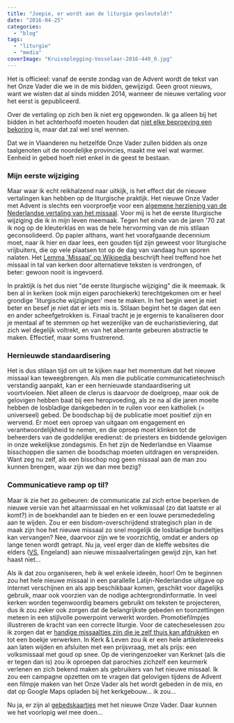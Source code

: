 ```yaml
---
title: "Joepie, er wordt aan de liturgie gesleuteld!"
date: "2016-04-25"
categories: 
  - "blog"
tags: 
  - "liturgie"
  - "media"
coverImage: "Kruisoplegging-Vosselaar-2016-440_0.jpg"
---
```


Het is officieel: vanaf de eerste zondag van de Advent wordt de tekst van het Onze Vader die we in de mis bidden, gewijzigd. Geen groot nieuws, want we wisten dat al sinds midden 2014, wanneer de nieuwe vertaling voor het eerst is gepubliceerd.

Over de vertaling op zich ben ik niet erg opgewonden. Ik ga alleen bij het bidden in het achterhoofd moeten houden dat [niet elke beproeving een bekoring](http://www.mennenpr.nl/breng_ons_niet_in_beproeving.html) is, maar dat zal wel snel wennen.

Dat we in Vlaanderen nu hetzelfde Onze Vader zullen bidden als onze taalgenoten uit de noordelijke provincies, maakt me wel wat warmer. Eenheid in gebed hoeft niet enkel in de geest te bestaan.

### Mijn eerste wijziging

Maar waar ik echt reikhalzend naar uitkijk, is het effect dat de nieuwe vertalingen kan hebben op de liturgische praktijk. Het nieuwe Onze Vader met Advent is slechts een voorproefje voor een [algemene herziening van de Nederlandse vertaling van het missaal](https://rkliturgie.nl/nieuwsberichten/herziening-missaalvertaling). Voor mij is het de eerste liturgische wijziging die ik in mijn leven meemaak. Tegen het einde van de jaren '70 zat ik nog op de kleuterklas en was de hele hervorming van de mis stilaan geconsolideerd. Op papier althans, want het voorafgaande decennium moet, naar ik hier en daar lees, een gouden tijd zijn geweest voor liturgische vrijbuiters, die op vele plaatsen tot op de dag van vandaag hun sporen nalaten. Het [Lemma 'Missaal' op Wikipedia](https://nl.wikipedia.org/wiki/Missaal) beschrijft heel treffend hoe het missaal in tal van kerken door alternatieve teksten is verdrongen, of beter: gewoon nooit is ingevoerd.

In praktijk is het dus niet "de eerste liturgische wijziging" die ik meemaak. Ik ben al in kerken (ook mijn eigen parochiekerk) terechtgekomen om er heel grondige 'liturgische wijzigingen' mee te maken. In het begin weet je niet beter en besef je niet dat er iets mis is. Stilaan begint het te dagen dat een en ander scheefgetrokken is. Finaal tracht je je ergernis te kanaliseren door je mentaal af te stemmen op het wezenlijke van de eucharistieviering, dat zich wel degelijk voltrekt, en van het aberrante gebeuren abstractie te maken. Effectief, maar soms frustrerend.

### Hernieuwde standaardisering

Het is dus stilaan tijd om uit te kijken naar het momentum dat het nieuwe missaal kan teweegbrengen. Als men die publicatie communicatietechnisch verstandig aanpakt, kan er een hernieuwde standaardisering uit voortvloeien. Niet alleen de clerus is daarvoor de doelgroep, maar ook de gelovigen hebben baat bij een heropvoeding, als ze na al die jaren moeite hebben de losbladige dankgebeden in te ruilen voor een katholiek (= universeel) gebed. De boodschap bij de publicatie moet positief zijn en wervend. Er moet een oproep van uitgaan om engagement en verantwoordelijkheid te nemen, en die oproep moet klinken tot de beheerders van de goddelijke eredienst: de priesters en biddende gelovigen in onze wekelijkse zondagsmis. En het zijn de Nederlandse en Vlaamse bisschoppen die samen die boodschap moeten uitdragen en verspreiden. Want zeg nu zelf, als een bisschop nog geen missaal aan de man zou kunnen brengen, waar zijn we dan mee bezig?

### Communicatieve ramp op til?

Maar ik zie het zo gebeuren: de communicatie zal zich ertoe beperken de nieuwe versie van het altaarmissaal en het volkmissaal (zo dat laatste er al komt?) in de boekhandel aan te bieden en er een louwe persmededeling aan te wijden. Zou er een bisdom-overschrijdend strategisch plan in de maak zijn hoe het nieuwe missaal zo snel mogelijk de losbladige bundeltjes kan vervangen? Nee, daarvoor zijn we te voorzichtig, omdat er anders op lange tenen wordt getrapt. Nu ja, veel erger dan de kleffe websites die elders ([VS](http://www.catholicnewsagency.com/Missal/), Engeland) aan nieuwe missaalvertalingen gewijd zijn, kan het haast niet...

Als ik dat zou organiseren, heb ik wel enkele ideeën, hoor! Om te beginnen zou het hele nieuwe missaal in een parallelle Latijn-Nederlandse uitgave op internet verschijnen en als app beschikbaar komen, geschikt voor dagelijks gebruik, maar ook voorzien van de nodige achtergrondinformatie. In veel kerken worden tegenwoordig beamers gebruikt om teksten te projecteren, dus ik zou zeker ook zorgen dat de belangrijkste gebeden en toonzettingen meteen in een stijlvolle powerpoint verwerkt worden. Promotiefilmpjes illustreren de kracht van een correcte liturgie. Voor de catecheselessen zou ik zorgen dat er [handige missaaltjes zijn die je zelf thuis kan afdrukken](http://www.missale.net/print/nl#-scope-ordomissae-form-of) en tot een boekje verwerken. In Kerk & Leven zou ik er een hele artikelenreeks aan laten wijden en afsluiten met een prijsvraag, met als prijs: een volksmissaal met goud op snee. Op de vieringenzoeker van Kerknet (als die er tegen dan is) zou ik oproepen dat parochies zichzelf een keurmerk verlenen en zich bekend maken als gebruikers van het nieuwe missaal. Ik zou een campagne opzetten om te vragen dat gelovigen tijdens de Advent een filmpje maken van het Onze Vader als het wordt gebeden in de mis, en dat op Google Maps opladen bij het kerkgebouw… ik zou...

Nu ja, er zijn al [gebedskaartjes](https://rkliturgie.nl/nieuwsberichten/gebedskaartjes-met-herziene-vertaling-onze-vader) met het nieuwe Onze Vader. Daar kunnen we het voorlopig wel mee doen...
